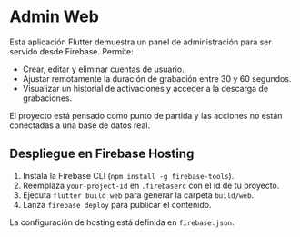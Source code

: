 # Admin Web
Esta aplicación Flutter demuestra un panel de administración para ser servido desde Firebase. Permite:

- Crear, editar y eliminar cuentas de usuario.
- Ajustar remotamente la duración de grabación entre 30 y 60 segundos.
- Visualizar un historial de activaciones y acceder a la descarga de grabaciones.

El proyecto está pensado como punto de partida y las acciones no están conectadas a una base de datos real.
## Despliegue en Firebase Hosting

1. Instala la Firebase CLI (`npm install -g firebase-tools`).
2. Reemplaza `your-project-id` en `.firebaserc` con el id de tu proyecto.
3. Ejecuta `flutter build web` para generar la carpeta `build/web`.
4. Lanza `firebase deploy` para publicar el contenido.

La configuración de hosting está definida en `firebase.json`.